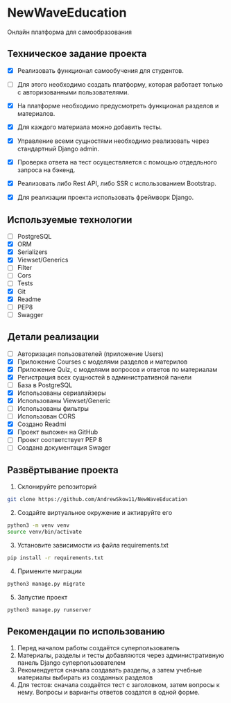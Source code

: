 # NewWaveEducation
Онлайн платформа для самообразования

## Техническое задание проекта 

- [x] Реализовать функционал самообучения для студентов. 

- [ ] Для этого необходимо создать платформу, которая работает только с авторизованными пользователями.

- [x] На платформе необходимо предусмотреть функционал разделов и материалов. 

- [x] Для каждого материала можно добавить тесты.

- [x] Управление всеми сущностями необходимо реализовать через стандартный Django admin.

- [x] Проверка ответа на тест осуществляется с помощью отдедльного запроса на бэкенд. 

- [x] Реализовать либо Rest API, либо SSR с использованием Bootstrap.

- [x] Для реализации проекта использовать фреймворк Django.

## Используемые технологии 
- [ ] PostgreSQL 
- [x] ORM 
- [x] Serializers 
- [x] Viewset/Generics 
- [ ] Filter 
- [ ] Cors 
- [ ] Tests 
- [x] Git 
- [x] Readme 
- [ ] PEP8 
- [ ] Swagger 

## Детали реализации 

- [ ] Авторизация пользователей (приложение Users)
- [x] Приложение Courses c моделями разделов и материлов 
- [x] Приложение Quiz, с моделями вопросов и ответов по материалам
- [x] Регистрация всех сущностей в административной панели
- [ ] База в PostgreSQL
- [x] Использованы сериалайзеры
- [x] Использованы Viewset/Generic
- [ ] Использованы фильтры
- [ ] Использован CORS
- [x] Создано Readmi 
- [x] Проект выложен на GitHub
- [ ] Проект соответствует PEP 8 
- [ ] Создана документация Swager 

## Развёртывание проекта 
1. Склонируйте репозиторий 
```sh
git clone https://github.com/AndrewSkow11/NewWaveEducation
```
2. Создайте виртуальное окружение и активруйте его
```sh
python3 -m venv venv
source venv/bin/activate
```

3. Установите зависимости из файла requirements.txt
```bash
pip install -r requirements.txt
```

4. Примените миграции 
```bash
python3 manage.py migrate 
```

5. Запустие проект
```bash
python3 manage.py runserver
```

## Рекомендации по использованию 

1. Перед началом работы создаётся суперпользователь
2. Материалы, разделы и тесты добавляются через административную панель Django суперпользователем
3. Рекомендуется сначала создавать разделы, а затем учебные материалы выбирать из созданных разделов
4. Для тестов: сначала создаётся тест с заголовком, затем вопросы к нему. Вопросы и варианты ответов создатся в одной форме.

